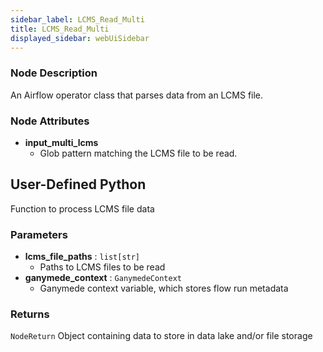 ```yaml
---
sidebar_label: LCMS_Read_Multi
title: LCMS_Read_Multi
displayed_sidebar: webUiSidebar
---
```


### Node Description

An Airflow operator class that parses data from an LCMS file.

### Node Attributes

- **input_multi_lcms**
  - Glob pattern matching the LCMS file to be read.

## User-Defined Python

Function to process LCMS file data

### Parameters

- **lcms_file_paths** : `list[str]`
    - Paths to LCMS files to be read
- **ganymede_context** : `GanymedeContext`
    - Ganymede context variable, which stores flow run metadata

### Returns

`NodeReturn`
  Object containing data to store in data lake and/or file storage